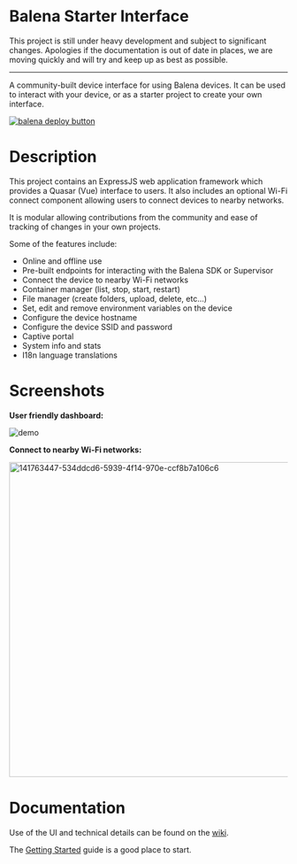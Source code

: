 # Balena Starter Interface

This project is still under heavy development and subject to significant changes. Apologies if the documentation is out of date in places, we are moving quickly and will try and keep up as best as possible.

---

A community-built device interface for using Balena devices. It can be used to interact with your device, or as a starter project to create your own interface.

[![balena deploy button](https://www.balena.io/deploy.svg)](https://dashboard.balena-cloud.com/deploy?repoUrl=https://github.com/balena-labs-research/starter-Interface)

# Description

This project contains an ExpressJS web application framework which provides a Quasar (Vue) interface to users. It also includes an optional Wi-Fi connect component allowing users to connect devices to nearby networks.

It is modular allowing contributions from the community and ease of tracking of changes in your own projects.

Some of the features include:

- Online and offline use
- Pre-built endpoints for interacting with the Balena SDK or Supervisor
- Connect the device to nearby Wi-Fi networks
- Container manager (list, stop, start, restart)
- File manager (create folders, upload, delete, etc...)
- Set, edit and remove environment variables on the device
- Configure the device hostname
- Configure the device SSID and password
- Captive portal
- System info and stats
- I18n language translations

# Screenshots

<b>User friendly dashboard:</b>

![demo](https://user-images.githubusercontent.com/64841595/191008762-ea97f42c-a7bb-4ecb-abe8-5d57874da9b3.png)

<b>Connect to nearby Wi-Fi networks:</b>

<img width="569" alt="141763447-534ddcd6-5939-4f14-970e-ccf8b7a106c6" src="https://user-images.githubusercontent.com/64841595/157092424-561961e5-6914-4e42-955f-fe8a02e9c370.png">

# Documentation

Use of the UI and technical details can be found on the [wiki](https://github.com/balena-labs-research/starter-Interface/wiki).

The [Getting Started](https://github.com/balena-labs-research/starter-Interface/wiki/Getting-Started) guide is a good place to start.
